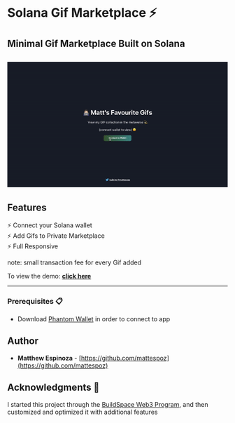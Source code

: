 # Solana Gif Marketplace ⚡️

## Minimal Gif Marketplace Built on Solana
<h2 align="center">
  <img src="https://github.com/MattEspoz/solana-gif-marketplace/blob/718902ef7f3ea60211015d8eb07e55b0ae2a1487/src/assets/GifDemo.gif" alt="Solana Gif Marketplace" width="600px" />
  <br>
</h2>

## Features
⚡️ Connect your Solana wallet \
⚡️ Add Gifs to Private Marketplace \
⚡️ Full Responsive

note: small transaction fee for every Gif added

To view the demo: **[click here](https://solana-gif-marketplace.vercel.app/)**

---
### Prerequisites 📋
- Download [Phantom Wallet](https://phantom.app/) in order to connect to app

## Author
- **Matthew Espinoza** - [https://github.com/mattespoz](https://github.com/mattespoz)

## Acknowledgments 🎁
I started this project through the [BuildSpace Web3 Program](https://buildspace.so/), and then customized and optimized it with additional features
